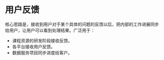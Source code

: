 # 用户反馈

核心思路是，接收到用户对于某个具体的问题的反馈以后，把内部的工作进展同步给用户，让用户可以看到处理结果。广泛用于：

- 课程资源的研发阶段接收反馈。
- 各平台接收用户反馈。
- 数据服务项目同步进度给客户。
